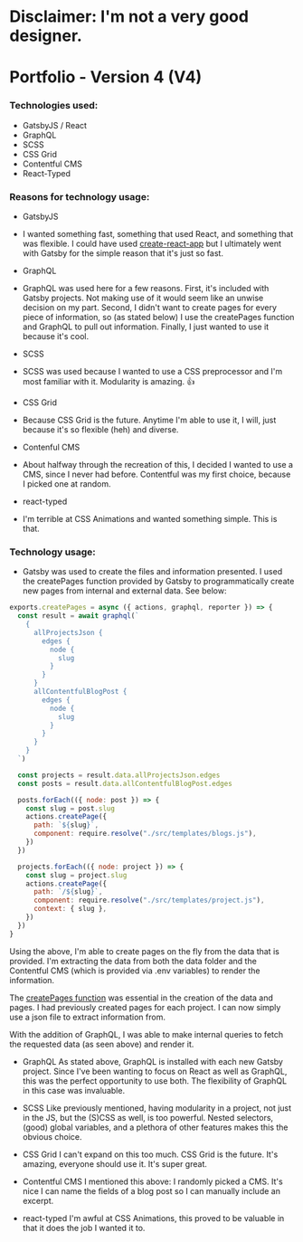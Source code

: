 # Disclaimer: I'm not a very good designer.

# Portfolio - Version 4 (V4)

### Technologies used:

- GatsbyJS / React
- GraphQL
- SCSS
- CSS Grid
- Contentful CMS
- React-Typed

### Reasons for technology usage:

- GatsbyJS
- I wanted something fast, something that used React, and something that was flexible. I could have used [create-react-app](https://facebook.github.io/create-react-app/docs/getting-started) but I ultimately went with Gatsby for the simple reason that it's just so fast.

- GraphQL
- GraphQL was used here for a few reasons. First, it's included with Gatsby projects. Not making use of it would seem like an unwise decision on my part. Second, I didn't want to create pages for every piece of information, so (as stated below) I use the createPages function and GraphQL to pull out information. Finally, I just wanted to use it because it's cool.

- SCSS
- SCSS was used because I wanted to use a CSS preprocessor and I'm most familiar with it. Modularity is amazing. :thumbsup:

- CSS Grid
- Because CSS Grid is the future. Anytime I'm able to use it, I will, just because it's so flexible (heh) and diverse.

- Contenful CMS
- About halfway through the recreation of this, I decided I wanted to use a CMS, since I never had before. Contentful was my first choice, because I picked one at random.

- react-typed
- I'm terrible at CSS Animations and wanted something simple. This is that.

### Technology usage:

- Gatsby was used to create the files and information presented. I used the createPages function provided by Gatsby to programmatically create new pages from internal and external data. See below:

```javascript
exports.createPages = async ({ actions, graphql, reporter }) => {
  const result = await graphql(`
    {
      allProjectsJson {
        edges {
          node {
            slug
          }
        }
      }
      allContentfulBlogPost {
        edges {
          node {
            slug
          }
        }
      }
    }
  `)

  const projects = result.data.allProjectsJson.edges
  const posts = result.data.allContentfulBlogPost.edges

  posts.forEach(({ node: post }) => {
    const slug = post.slug
    actions.createPage({
      path: `${slug}`,
      component: require.resolve("./src/templates/blogs.js"),
    })
  })

  projects.forEach(({ node: project }) => {
    const slug = project.slug
    actions.createPage({
      path: `/${slug}`,
      component: require.resolve("./src/templates/project.js"),
      context: { slug },
    })
  })
}
```

Using the above, I'm able to create pages on the fly from the data that is provided. I'm extracting the data from both the data folder and the Contentful CMS (which is provided via .env variables) to render the information.

The [createPages function](https://www.gatsbyjs.org/docs/node-apis/) was essential in the creation of the data and pages. I had previously created pages for each project. I can now simply use a json file to extract information from.

With the addition of GraphQL, I was able to make internal queries to fetch the requested data (as seen above) and render it.

- GraphQL
  As stated above, GraphQL is installed with each new Gatsby project. Since I've been wanting to focus on React as well as GraphQL, this was the perfect opportunity to use both. The flexibility of GraphQL in this case was invaluable.

- SCSS
  Like previously mentioned, having modularity in a project, not just in the JS, but the (S)CSS as well, is too powerful. Nested selectors, (good) global variables, and a plethora of other features makes this the obvious choice.

- CSS Grid
  I can't expand on this too much. CSS Grid is the future. It's amazing, everyone should use it. It's super great.

- Contentful CMS
  I mentioned this above: I randomly picked a CMS. It's nice I can name the fields of a blog post so I can manually include an excerpt.

- react-typed
  I'm awful at CSS Animations, this proved to be valuable in that it does the job I wanted it to.
